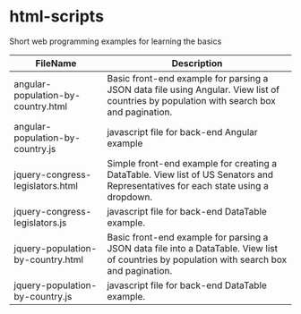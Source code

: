 # html-scripts
Short web programming examples for learning the basics

FileName      | Description
------------- | -------------  
angular-population-by-country.html | Basic front-end example for parsing a JSON data file using Angular.  View list of countries by population with search box and pagination.
angular-population-by-country.js | javascript file for back-end Angular example
jquery-congress-legislators.html | Simple front-end example for creating a DataTable.  View list of US Senators and Representatives for each state using a dropdown.  
jquery-congress-legislators.js | javascript file for back-end DataTable example.
jquery-population-by-country.html | Basic front-end example for parsing a JSON data file into a DataTable.  View list of countries by population with search box and pagination.
jquery-population-by-country.js | javascript file for back-end DataTable example.









